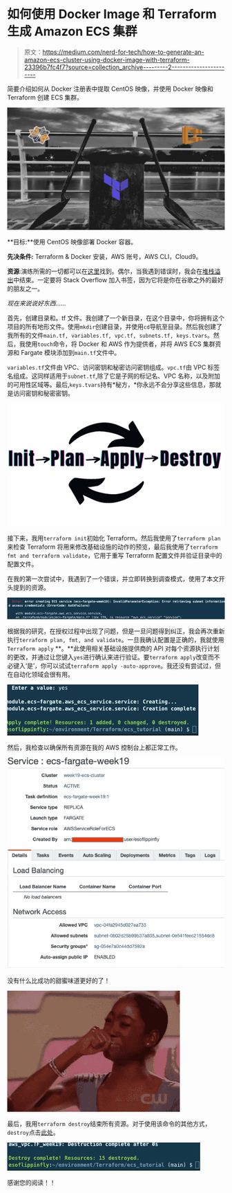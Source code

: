 # 如何使用 Docker Image 和 Terraform 生成 Amazon ECS 集群

> 原文：<https://medium.com/nerd-for-tech/how-to-generate-an-amazon-ecs-cluster-using-docker-image-with-terraform-23396b7fc4f7?source=collection_archive---------2----------------------->

简要介绍如何从 Docker 注册表中提取 CentOS 映像，并使用 Docker 映像和 Terraform 创建 ECS 集群。

![](img/81e440d719a9201089df8f8282a0516f.png)

**目标:**使用 CentOS 映像部署 Docker 容器。

**先决条件:** Terraform & Docker 安装，AWS 账号，AWS CLI，Cloud9。

**资源**:演练所需的一切都可以在[这里](https://www.terraform.io/docs)找到。偶尔，当我遇到错误时，我会在[堆栈溢出](https://stackoverflow.com/)中结束。一定要将 Stack Overflow 加入书签，因为它将是你在谷歌之外的最好的朋友之一。

*现在来说说好东西……*

首先，创建目录和。tf 文件。我创建了一个新目录，在这个目录中，你将拥有这个项目的所有地形文件。使用`mkdir`创建目录，并使用`cd`导航至目录。然后我创建了我所有的文件`main.tf, variables.tf, vpc.tf, subnets.tf, keys.tvars`。然后，我使用`touch`命令，将 Docker 和 AWS 作为提供者，并将 AWS ECS 集群资源和 Fargate 模块添加到`main.tf`文件中。

`variables.tf`文件由 VPC、访问密钥和秘密访问密钥组成。`vpc.tf`由 VPC 标签名组成。这同样适用于`subnet.tf`,除了它是子网的标记名、VPC 名称，以及附加的可用性区域等。最后,`keys.tvars`持有*秘方，*你永远不会分享这些信息，那就是访问密钥和秘密密钥。

![](img/11beabf26aeedcece15b3955b810ecda.png)

接下来，我用`terraform init`初始化 Terraform。然后我使用了`terraform plan`来检查 Terraform 将用来修改基础设施的动作的预览，最后我使用了`terraform fmt and terraform validate`，它用于重写 Terraform 配置文件并验证目录中的配置文件。

在我的第一次尝试中，我遇到了一个错误，并立即转换到调查模式，使用了本文开头提到的资源。

![](img/a7b6bd2c04eca20c1b132719726181df.png)

根据我的研究，在授权过程中出现了问题，但是一旦问题得到纠正，我会再次重新执行`terraform plan, fmt, and validate`。一旦我确认配置是正确的，我就使用`Terraform apply` **。**此使用相关基础设施提供商的 API 对每个资源执行计划的更改，并通过让您键入`yes`进行确认来进行验证。要`terraform apply`改变而不必键入‘是’，你可以试试`terraform apply -auto-approve`。我还没有尝试过，但在自动化领域会很有用。

![](img/1004ddc19d4c9a8f71de78b2258111a7.png)

然后，我检查以确保所有资源在我的 AWS 控制台上都正常工作。

![](img/b0a85411ffd47b21c064852d15954642.png)

没有什么比成功的甜蜜味道更好的了！

![](img/f9d3e877a3db09f39a979d22407a2d50.png)

最后，我用`terraform destroy`结束所有资源。对于使用该命令的其他方式，`destroy`点击[此处](https://www.terraform.io/cli/commands/destroy)。

![](img/e36d3c907c74d4d67fb5a50cd67fbc2c.png)

感谢您的阅读！！